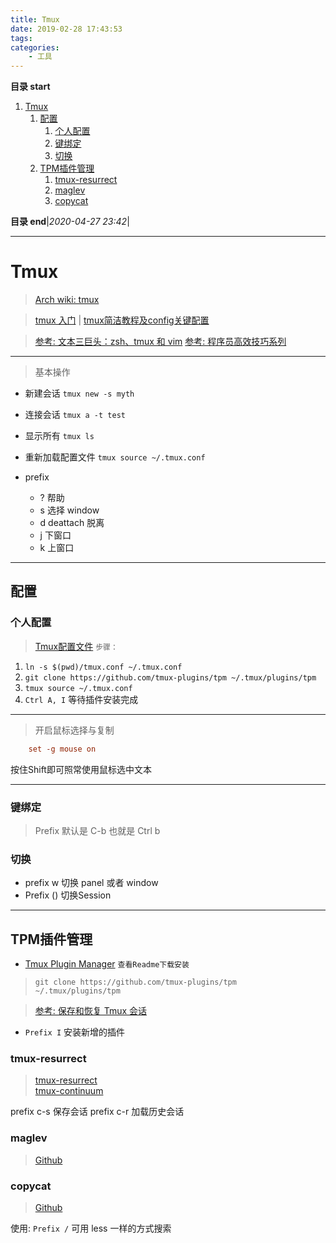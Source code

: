 ```yaml
---
title: Tmux
date: 2019-02-28 17:43:53
tags: 
categories: 
    - 工具
---
```


**目录 start**

1. [Tmux](#tmux)
    1. [配置](#配置)
        1. [个人配置](#个人配置)
        1. [键绑定](#键绑定)
        1. [切换](#切换)
    1. [TPM插件管理](#tpm插件管理)
        1. [tmux-resurrect](#tmux-resurrect)
        1. [maglev](#maglev)
        1. [copycat](#copycat)

**目录 end**|_2020-04-27 23:42_|
****************************************
# Tmux
> [Arch wiki: tmux](https://wiki.archlinux.org/index.php/Tmux_(%E7%AE%80%E4%BD%93%E4%B8%AD%E6%96%87))

> [tmux 入门](http://blog.jobbole.com/87278/) | [tmux简洁教程及config关键配置](https://www.jianshu.com/p/fd3bbdba9dc9)

> [参考: 文本三巨头：zsh、tmux 和 vim](http://blog.jobbole.com/86571/)
> [参考: 程序员高效技巧系列](http://cenalulu.github.io/linux/professional-tmux-skills/)  

************************
> 基本操作

- 新建会话 `tmux new -s myth`  
- 连接会话 `tmux a -t test`
- 显示所有 `tmux ls` 
- 重新加载配置文件 `tmux source ~/.tmux.conf`

- prefix
    - ? 帮助
    - s 选择 window
    - d deattach 脱离
    - j 下窗口
    - k 上窗口

*************

## 配置
### 个人配置
> [Tmux配置文件](https://gitee.com/gin9/Configs/blob/master/Linux/tmux/tmux.conf) `步骤：` 
1. `ln -s $(pwd)/tmux.conf ~/.tmux.conf` 
1. `git clone https://github.com/tmux-plugins/tpm ~/.tmux/plugins/tpm`
1. `tmux source ~/.tmux.conf`
1. `Ctrl A, I` 等待插件安装完成

*******************

> 开启鼠标选择与复制
```conf
    set -g mouse on
```
按住Shift即可照常使用鼠标选中文本

*************
### 键绑定
> Prefix 默认是 C-b 也就是 Ctrl b

### 切换
- prefix w 切换 panel 或者 window
- Prefix () 切换Session

************************

## TPM插件管理
- [Tmux Plugin Manager](https://github.com/tmux-plugins/tpm) `查看Readme下载安装`
> `git clone https://github.com/tmux-plugins/tpm ~/.tmux/plugins/tpm`

> [参考: 保存和恢复 Tmux 会话 ](https://liam.page/2016/09/10/tmux-plugin-resurrect/)

- `Prefix I` 安装新增的插件 

### tmux-resurrect

> [tmux-resurrect](https://github.com/tmux-plugins/tmux-resurrect)  
> [tmux-continuum](https://github.com/tmux-plugins/tmux-continuum)  

prefix c-s 保存会话
prefix c-r 加载历史会话

### maglev
> [Github](https://github.com/caiogondim/maglev)

### copycat
> [Github](https://github.com/tmux-plugins/tmux-copycat)  

使用: `Prefix /` 可用 less 一样的方式搜索
